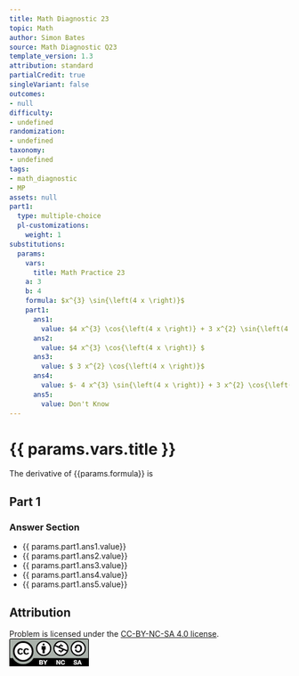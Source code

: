 ```yaml
---
title: Math Diagnostic 23
topic: Math
author: Simon Bates
source: Math Diagnostic Q23
template_version: 1.3
attribution: standard
partialCredit: true
singleVariant: false
outcomes:
- null
difficulty:
- undefined
randomization:
- undefined
taxonomy:
- undefined
tags:
- math_diagnostic
- MP
assets: null
part1:
  type: multiple-choice
  pl-customizations:
    weight: 1
substitutions:
  params:
    vars:
      title: Math Practice 23
    a: 3
    b: 4
    formula: $x^{3} \sin{\left(4 x \right)}$
    part1:
      ans1:
        value: $4 x^{3} \cos{\left(4 x \right)} + 3 x^{2} \sin{\left(4 x \right)}$
      ans2:
        value: $4 x^{3} \cos{\left(4 x \right)} $
      ans3:
        value: $ 3 x^{2} \cos{\left(4 x \right)}$
      ans4:
        value: $- 4 x^{3} \sin{\left(4 x \right)} + 3 x^{2} \cos{\left(4 x \right)}$
      ans5:
        value: Don't Know
---
```

# {{ params.vars.title }}
The derivative of {{params.formula}} is

## Part 1

### Answer Section

- {{ params.part1.ans1.value}}
- {{ params.part1.ans2.value}}
- {{ params.part1.ans3.value}}
- {{ params.part1.ans4.value}}
- {{ params.part1.ans5.value}}

## Attribution

Problem is licensed under the [CC-BY-NC-SA 4.0 license](https://creativecommons.org/licenses/by-nc-sa/4.0/).<br> ![The Creative Commons 4.0 license requiring attribution-BY, non-commercial-NC, and share-alike-SA license.](https://raw.githubusercontent.com/firasm/bits/master/by-nc-sa.png)